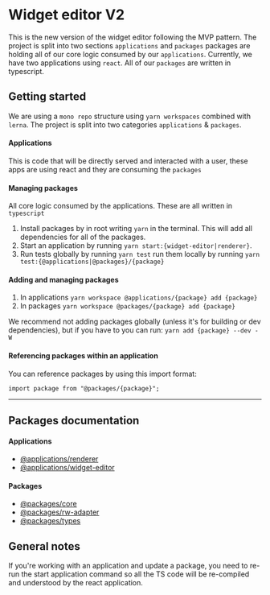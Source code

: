 # Widget editor V2

This is the new version of the widget editor following the MVP pattern. The project is split into two sections `applications` and `packages` packages are holding all of our core logic consumed by our `applications`. Currently, we have two applications using `react`. All of our `packages` are written in typescript.

## Getting started

We are using a `mono repo` structure using `yarn workspaces` combined with `lerna`. The project is split into two categories `applications` & `packages`.

#### Applications

This is code that will be directly served and interacted with a user, these apps are using react and they are consuming the `packages`

#### Managing packages

All core logic consumed by the applications. These are all written in `typescript`

1. Install packages by in root writing `yarn` in the terminal. This will add all dependencies for all of the packages.
2. Start an application by running `yarn start:{widget-editor|renderer}`.
3. Run tests globally by running `yarn test` run them locally by running `yarn test:{@applications|@packages}/{package}`

#### Adding and managing packages

1. In applications `yarn workspace @applications/{package} add {package}`
2. In packages `yarn workspace @packages/{package} add {package}`

We recommend not adding packages globally (unless it's for building or dev dependencies), but if you have to you can run: `yarn add {package} --dev -W`

#### Referencing packages within an application

You can reference packages by using this import format:

```
import package from "@packages/{package}";
```

---

## Packages documentation

#### Applications

- [@applications/renderer](https://github.com/Vizzuality/widget-editor/blob/master/src/applications/renderer)
- [@applications/widget-editor](https://github.com/Vizzuality/widget-editor/blob/master/src/applications/widget-editor)

#### Packages

- [@packages/core](https://github.com/Vizzuality/widget-editor/blob/master/src/packages/core)
- [@packages/rw-adapter](https://github.com/Vizzuality/widget-editor/blob/master/src/packages/rw-adapter)
- [@packages/types](https://github.com/Vizzuality/widget-editor/blob/master/src/packages/types)

## General notes

If you're working with an application and update a package, you need to re-run the start application command so all the TS code will be re-compiled and understood by the react application.
